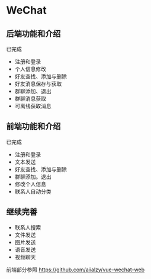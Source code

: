 # WeChat

## 后端功能和介绍

已完成

- 注册和登录
- 个人信息修改
- 好友查找、添加与删除
- 好友消息保存与获取
- 群聊添加、退出
- 群聊消息获取
- 可离线获取消息

## 前端功能和介绍

已完成

- 注册和登录
- 文本发送
- 好友查找、添加与删除
- 群聊添加。退出
- 修改个人信息
- 联系人自动分类

## 继续完善

- 联系人搜索
- 文件发送
- 图片发送
- 语音发送
- 视频聊天

前端部分参照 <https://github.com/aiialzy/vue-wechat-web>
